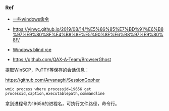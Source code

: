 ### Ref
- [一些windows命令](https://mp.weixin.qq.com/s/4tyBMIDlaEJ-VgcRvtLUUQ)
- https://yinwc.github.io/2019/08/14/%E5%86%85%E7%BD%91%E6%B8%97%E9%80%8F%E4%B8%8E%E5%90%8E%E6%B8%97%E9%80%8F/
- [Windows blind rce](https://joenibe.github.io/web/Dns-Exfilteration/)

- https://github.com/QAX-A-Team/BrowserGhost


提取WinSCP，PuTTY等保存的会话信息：

https://github.com/Arvanaghi/SessionGopher

```
wmic process where processid=19656 get processid,caption,executablepath,commandline
```
拿到进程号为19656的进程名，可执行文件路径，命令行。
